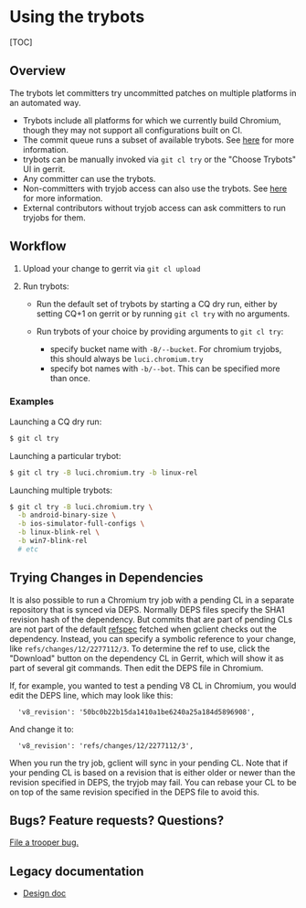 # Using the trybots

[TOC]

## Overview

The trybots let committers try uncommitted patches on multiple platforms in
an automated way.

 - Trybots include all platforms for which we currently build Chromium, though
   they may not support all configurations built on CI.
 - The commit queue runs a subset of available trybots. See [here][1] for more
   information.
 - trybots can be manually invoked via `git cl try` or the "Choose Trybots"
   UI in gerrit.
 - Any committer can use the trybots.
 - Non-committers with tryjob access can also use the trybots. See [here][2]
   for more information.
 - External contributors without tryjob access can ask committers to run
   tryjobs for them.

## Workflow

1. Upload your change to gerrit via `git cl upload`
2. Run trybots:

    * Run the default set of trybots by starting a CQ dry run, either by
      setting CQ+1 on gerrit or by running `git cl try` with no arguments.
    * Run trybots of your choice by providing arguments to `git cl try`:

        * specify bucket name with `-B/--bucket`. For chromium tryjobs, this
          should always be `luci.chromium.try`
        * specify bot names with `-b/--bot`. This can be specified more than once.

### Examples

Launching a CQ dry run:

```bash
$ git cl try
```

Launching a particular trybot:

```bash
$ git cl try -B luci.chromium.try -b linux-rel
```

Launching multiple trybots:

```bash
$ git cl try -B luci.chromium.try \
  -b android-binary-size \
  -b ios-simulator-full-configs \
  -b linux-blink-rel \
  -b win7-blink-rel
  # etc
```

## Trying Changes in Dependencies

It is also possible to run a Chromium try job with a pending CL in a separate
repository that is synced via DEPS. Normally DEPS files specify the SHA1
revision hash of the dependency. But commits that are part of pending CLs are
not part of the default
[refspec](https://git-scm.com/book/en/v2/Git-Internals-The-Refspec) fetched when
gclient checks out the dependency. Instead, you can specify a symbolic reference
to your change, like `refs/changes/12/2277112/3`. To determine the ref to use,
click the "Download" button on the dependency CL in Gerrit, which will show it
as part of several git commands. Then edit the DEPS file in Chromium.

If, for example, you wanted to test a pending V8 CL in Chromium, you would edit
the DEPS line, which may look like this:

```
  'v8_revision': '50bc0b22b15da1410a1be6240a25a184d5896908',
```

And change it to:

```
  'v8_revision': 'refs/changes/12/2277112/3',
```

When you run the try job, gclient will sync in your pending CL. Note that if
your pending CL is based on a revision that is either older or newer than the
revision specified in DEPS, the tryjob may fail. You can rebase your CL to be on
top of the same revision specified in the DEPS file to avoid this.

## Bugs? Feature requests? Questions?

[File a trooper bug.][3]

## Legacy documentation

 - [Design doc][4]

[1]: /docs/infra/cq.md
[2]: https://www.chromium.org/getting-involved/become-a-committer#TOC-Try-job-access
[3]: https://g.co/bugatrooper
[4]: https://www.chromium.org/developers/testing/try-server-usage/design
